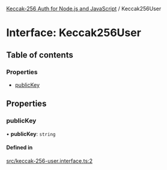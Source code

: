 [Keccak-256 Auth for Node.js and JavaScript](../README.md) / Keccak256User

# Interface: Keccak256User

## Table of contents

### Properties

- [publicKey](Keccak256User.md#publickey)

## Properties

### publicKey

• **publicKey**: `string`

#### Defined in

[src/keccak-256-user.interface.ts:2](https://github.com/Edgar-P-yan/node-keccak-256-auth/blob/6e253a6/src/keccak-256-user.interface.ts#L2)
